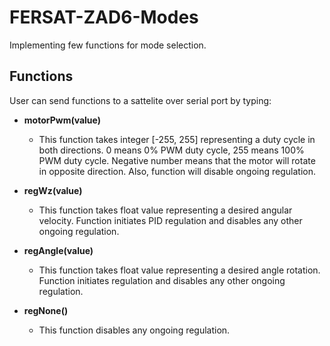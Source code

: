 # FERSAT-ZAD6-Modes
Implementing few functions for mode selection.

## Functions
User can send functions to a sattelite over serial port by typing:
- **motorPwm(value)**
	- This function takes integer [-255, 255] representing a duty cycle in both directions. 0 means 0% PWM duty cycle, 255 means 100% PWM duty cycle. Negative number means that the motor will rotate in opposite direction. Also, function will disable ongoing regulation.
	
- **regWz(value)**
	- This function takes float value representing a desired angular velocity. Function initiates PID regulation and disables any other ongoing regulation.
	
- **regAngle(value)**
	- This function takes float value representing a desired angle rotation. Function initiates regulation and disables any other ongoing regulation.
	
- **regNone()**
	- This function disables any ongoing regulation.
